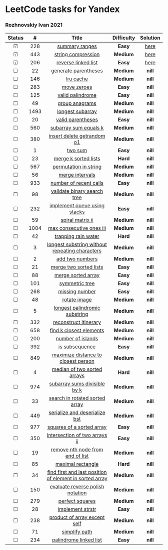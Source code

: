 # LeetCode tasks for Yandex

### Rozhnovskiy Ivan 2021

| Status  |  #   |                                                                       Title                                                                       | **Difficulty** | Solution |
| :-----: | :--: | :-----------------------------------------------------------------------------------------------------------------------------------------------: | :------------: | :------: |
| &#9745; | 228  |                                          [summary ranges](https://leetcode.com/problems/summary-ranges/)                                          |    **Easy**    | [here](https://github.com/VanjaRo/LeetCodeTasksForYandex/blob/main/tasks/228.go) |
| &#9745; | 443  |                                      [string compression](https://leetcode.com/problems/string-compression/)                                      |   **Medium**   | [here](https://github.com/VanjaRo/LeetCodeTasksForYandex/blob/main/tasks/443.go) |
| &#9745; | 206  |                                     [reverse linked list](https://leetcode.com/problems/reverse-linked-list/)                                     |    **Easy**    | [here](https://github.com/VanjaRo/LeetCodeTasksForYandex/blob/main/tasks/206.go) |
| &#9744; |  22  |                                    [generate parentheses](https://leetcode.com/problems/generate-parentheses/)                                    |   **Medium**   | **nill** |
| &#9744; | 146  |                                               [lru cache](https://leetcode.com/problems/lru-cache/)                                               |   **Medium**   | **nill** |
| &#9744; | 283  |                                             [move zeroes](https://leetcode.com/problems/move-zeroes/)                                             |    **Easy**    | **nill** |
| &#9744; | 125  |                                        [valid palindrome](https://leetcode.com/problems/valid-palindrome/)                                        |    **Easy**    | **nill** |
| &#9744; |  49  |                                          [group anagrams](https://leetcode.com/problems/group-anagrams/)                                          |   **Medium**   | **nill** |
| &#9744; | 1493 |                       [longest subarray](https://leetcode.com/problems/longest-subarray-of-1s-after-deleting-one-element/)                        |   **Medium**   | **nill** |
| &#9744; |  20  |                                       [valid parentheses](https://leetcode.com/problems/valid-parentheses/)                                       |    **Easy**    | **nill** |
| &#9744; | 560  |                                   [subarray sum equals k](https://leetcode.com/problems/subarray-sum-equals-k/)                                   |   **Medium**   | **nill** |
| &#9744; | 380  |                              [insert delete getrandom o1](https://leetcode.com/problems/insert-delete-getrandom-o1/)                              |   **Medium**   | **nill** |
| &#9744; |  1   |                                                 [two sum](https://leetcode.com/problems/two-sum/)                                                 |    **Easy**    | **nill** |
| &#9744; |  23  |                                    [merge k sorted lists](https://leetcode.com/problems/merge-k-sorted-lists/)                                    |    **Hard**    | **nill** |
| &#9744; | 567  |                                   [permutation in string](https://leetcode.com/problems/permutation-in-string/)                                   |   **Medium**   | **nill** |
| &#9744; |  56  |                                         [merge intervals](https://leetcode.com/problems/merge-intervals/)                                         |   **Medium**   | **nill** |
| &#9744; | 933  |                                  [number of recent calls](https://leetcode.com/problems/number-of-recent-calls/)                                  |    **Easy**    | **nill** |
| &#9744; |  98  |                             [validate binary search tree](https://leetcode.com/problems/validate-binary-search-tree/)                             |   **Medium**   | **nill** |
| &#9744; | 232  |                            [implement queue using stacks](https://leetcode.com/problems/implement-queue-using-stacks/)                            |    **Easy**    | **nill** |
| &#9744; |  59  |                                        [spiral matrix ii](https://leetcode.com/problems/spiral-matrix-ii/)                                        |   **Medium**   | **nill** |
| &#9744; | 1004 |                                [max consecutive ones iii](https://leetcode.com/problems/max-consecutive-ones-iii/)                                |   **Medium**   | **nill** |
| &#9744; |  42  |                                     [trapping rain water](https://leetcode.com/problems/trapping-rain-water/)                                     |    **Hard**    | **nill** |
| &#9744; |  3   |          [longest substring without repeating characters](https://leetcode.com/problems/longest-substring-without-repeating-characters/)          |   **Medium**   | **nill** |
| &#9744; |  2   |                                         [add two numbers](https://leetcode.com/problems/add-two-numbers/)                                         |   **Medium**   | **nill** |
| &#9744; |  21  |                                  [merge two sorted lists](https://leetcode.com/problems/merge-two-sorted-lists/)                                  |    **Easy**    | **nill** |
| &#9744; |  88  |                                      [merge sorted array](https://leetcode.com/problems/merge-sorted-array/)                                      |    **Easy**    | **nill** |
| &#9744; | 101  |                                          [symmetric tree](https://leetcode.com/problems/symmetric-tree/)                                          |    **Easy**    | **nill** |
| &#9744; | 268  |                                          [missing number](https://leetcode.com/problems/missing-number/)                                          |    **Easy**    | **nill** |
| &#9744; |  48  |                                            [rotate image](https://leetcode.com/problems/rotate-image/)                                            |   **Medium**   | **nill** |
| &#9744; |  5   |                           [longest palindromic substring](https://leetcode.com/problems/longest-palindromic-substring/)                           |   **Medium**   | **nill** |
| &#9744; | 332  |                                   [reconstruct itinerary](https://leetcode.com/problems/reconstruct-itinerary/)                                   |   **Medium**   | **nill** |
| &#9744; | 658  |                                 [find k closest elements](https://leetcode.com/problems/find-k-closest-elements/)                                 |   **Medium**   | **nill** |
| &#9744; | 200  |                                       [number of islands](https://leetcode.com/problems/number-of-islands/)                                       |   **Medium**   | **nill** |
| &#9744; | 392  |                                          [is subsequence](https://leetcode.com/problems/is-subsequence/)                                          |    **Easy**    | **nill** |
| &#9744; | 849  |                     [maximize distance to closest person](https://leetcode.com/problems/maximize-distance-to-closest-person/)                     |   **Medium**   | **nill** |
| &#9744; |  4   |                             [median of two sorted arrays](https://leetcode.com/problems/median-of-two-sorted-arrays/)                             |    **Hard**    | **nill** |
| &#9744; | 974  |                            [subarray sums divisible by k](https://leetcode.com/problems/subarray-sums-divisible-by-k/)                            |   **Medium**   | **nill** |
| &#9744; |  33  |                          [search in rotated sorted array](https://leetcode.com/problems/search-in-rotated-sorted-array/)                          |   **Medium**   | **nill** |
| &#9744; | 449  |                           [serialize and deserialize bst](https://leetcode.com/problems/serialize-and-deserialize-bst/)                           |   **Medium**   | **nill** |
| &#9744; | 977  |                               [squares of a sorted array](https://leetcode.com/problems/squares-of-a-sorted-array/)                               |    **Easy**    | **nill** |
| &#9744; | 350  |                           [intersection of two arrays ii](https://leetcode.com/problems/intersection-of-two-arrays-ii/)                           |    **Easy**    | **nill** |
| &#9744; |  19  |                        [remove nth node from end of list](https://leetcode.com/problems/remove-nth-node-from-end-of-list/)                        |   **Medium**   | **nill** |
| &#9744; |  85  |                                       [maximal rectangle](https://leetcode.com/problems/maximal-rectangle/)                                       |    **Hard**    | **nill** |
| &#9744; |  34  | [find first and last position of element in sorted array](https://leetcode.com/problems/find-first-and-last-position-of-element-in-sorted-array/) |   **Medium**   | **nill** |
| &#9744; | 150  |                        [evaluate reverse polish notation](https://leetcode.com/problems/evaluate-reverse-polish-notation/)                        |   **Medium**   | **nill** |
| &#9744; | 279  |                                         [perfect squares](https://leetcode.com/problems/perfect-squares/)                                         |   **Medium**   | **nill** |
| &#9744; |  28  |                                        [implement strstr](https://leetcode.com/problems/implement-strstr/)                                        |    **Easy**    | **nill** |
| &#9744; | 238  |                            [product of array except self](https://leetcode.com/problems/product-of-array-except-self/)                            |   **Medium**   | **nill** |
| &#9744; |  71  |                                           [simplify path](https://leetcode.com/problems/simplify-path/)                                           |   **Medium**   | **nill** |
| &#9744; | 234  |                                  [palindrome linked list](https://leetcode.com/problems/palindrome-linked-list/)                                  |    **Easy**    | **nill** |
